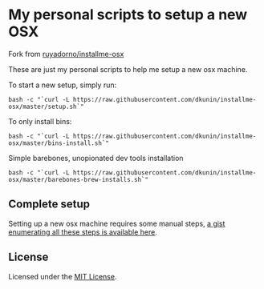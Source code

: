 # My personal scripts to setup a new OSX

Fork from [ruyadorno/installme-osx](https://github.com/ruyadorno/installme-osx)

These are just my personal scripts to help me setup a new osx machine.

To start a new setup, simply run:

    bash -c "`curl -L https://raw.githubusercontent.com/dkunin/installme-osx/master/setup.sh`"

To only install bins:
    
    bash -c "`curl -L https://raw.githubusercontent.com/dkunin/installme-osx/master/bins-install.sh`"

Simple barebones, unopionated dev tools installation
    
    bash -c "`curl -L https://raw.githubusercontent.com/dkunin/installme-osx/master/barebones-brew-installs.sh`"

## Complete setup

Setting up a new osx machine requires some manual steps, [a gist enumerating all these steps is available here](https://gist.github.com/ruyadorno/d14d399b1853b29b08c8).

## License
 
Licensed under the [MIT License](http://www.opensource.org/licenses/mit-license.php).


